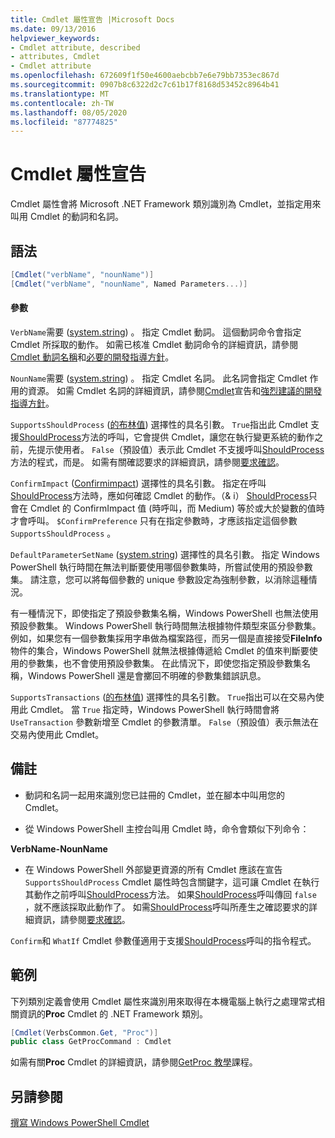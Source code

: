 ```yaml
---
title: Cmdlet 屬性宣告 |Microsoft Docs
ms.date: 09/13/2016
helpviewer_keywords:
- Cmdlet attribute, described
- attributes, Cmdlet
- Cmdlet attribute
ms.openlocfilehash: 672609f1f50e4600aebcbb7e6e79bb7353ec867d
ms.sourcegitcommit: 0907b8c6322d2c7c61b17f8168d53452c8964b41
ms.translationtype: MT
ms.contentlocale: zh-TW
ms.lasthandoff: 08/05/2020
ms.locfileid: "87774825"
---
```

# <a name="cmdlet-attribute-declaration"></a>Cmdlet 屬性宣告

Cmdlet 屬性會將 Microsoft .NET Framework 類別識別為 Cmdlet，並指定用來叫用 Cmdlet 的動詞和名詞。

## <a name="syntax"></a>語法

```csharp
[Cmdlet("verbName", "nounName")]
[Cmdlet("verbName", "nounName", Named Parameters...)]
```

#### <a name="parameters"></a>參數

`VerbName`需要 ([system.string](/dotnet/api/System.String)) 。 指定 Cmdlet 動詞。 這個動詞命令會指定 Cmdlet 所採取的動作。 如需已核准 Cmdlet 動詞命令的詳細資訊，請參閱[Cmdlet 動詞名稱](./approved-verbs-for-windows-powershell-commands.md)和[必要的開發指導方針](./required-development-guidelines.md)。

`NounName`需要 ([system.string](/dotnet/api/System.String)) 。 指定 Cmdlet 名詞。 此名詞會指定 Cmdlet 作用的資源。 如需 Cmdlet 名詞的詳細資訊，請參閱[Cmdlet](./cmdlet-class-declaration.md)宣告和[強烈建議的開發指導方針](./strongly-encouraged-development-guidelines.md)。

`SupportsShouldProcess` ([的布林值](/dotnet/api/System.Boolean)) 選擇性的具名引數。 `True`指出此 Cmdlet 支援[ShouldProcess](/dotnet/api/System.Management.Automation.Cmdlet.ShouldProcess)方法的呼叫，它會提供 Cmdlet，讓您在執行變更系統的動作之前，先提示使用者。 `False`（預設值）表示此 Cmdlet 不支援呼叫[ShouldProcess](/dotnet/api/System.Management.Automation.Cmdlet.ShouldProcess)方法的程式，而是。 如需有關確認要求的詳細資訊，請參閱[要求確認](./requesting-confirmation-from-cmdlets.md)。

`ConfirmImpact` ([Confirmimpact](/dotnet/api/System.Management.Automation.ConfirmImpact)) 選擇性的具名引數。 指定在呼叫[ShouldProcess](/dotnet/api/System.Management.Automation.Cmdlet.ShouldProcess)方法時，應如何確認 Cmdlet 的動作。（& i） [ShouldProcess](/dotnet/api/System.Management.Automation.Cmdlet.ShouldProcess)只會在 Cmdlet 的 ConfirmImpact 值 (時呼叫，而 Medium) 等於或大於變數的值時才會呼叫。 `$ConfirmPreference` 只有在指定參數時，才應該指定這個參數 `SupportsShouldProcess` 。

`DefaultParameterSetName` ([system.string](/dotnet/api/System.String)) 選擇性的具名引數。 指定 Windows PowerShell 執行時間在無法判斷要使用哪個參數集時，所嘗試使用的預設參數集。 請注意，您可以將每個參數的 unique 參數設定為強制參數，以消除這種情況。

有一種情況下，即使指定了預設參數集名稱，Windows PowerShell 也無法使用預設參數集。 Windows PowerShell 執行時間無法根據物件類型來區分參數集。 例如，如果您有一個參數集採用字串做為檔案路徑，而另一個是直接接受**FileInfo**物件的集合，Windows PowerShell 就無法根據傳遞給 Cmdlet 的值來判斷要使用的參數集，也不會使用預設參數集。 在此情況下，即使您指定預設參數集名稱，Windows PowerShell 還是會擲回不明確的參數集錯誤訊息。

`SupportsTransactions` ([的布林值](/dotnet/api/System.Boolean)) 選擇性的具名引數。 `True`指出可以在交易內使用此 Cmdlet。 當 `True` 指定時，Windows PowerShell 執行時間會將 `UseTransaction` 參數新增至 Cmdlet 的參數清單。 `False`（預設值）表示無法在交易內使用此 Cmdlet。

## <a name="remarks"></a>備註

- 動詞和名詞一起用來識別您已註冊的 Cmdlet，並在腳本中叫用您的 Cmdlet。

- 從 Windows PowerShell 主控台叫用 Cmdlet 時，命令會類似下列命令：

**VerbName-NounName**

- 在 Windows PowerShell 外部變更資源的所有 Cmdlet 應該在宣告 `SupportsShouldProcess` Cmdlet 屬性時包含關鍵字，這可讓 Cmdlet 在執行其動作之前呼叫[ShouldProcess](/dotnet/api/System.Management.Automation.Cmdlet.ShouldProcess)方法。 如果[ShouldProcess](/dotnet/api/System.Management.Automation.Cmdlet.ShouldProcess)呼叫傳回 `false` ，就不應該採取此動作了。 如需[ShouldProcess](/dotnet/api/System.Management.Automation.Cmdlet.ShouldProcess)呼叫所產生之確認要求的詳細資訊，請參閱[要求確認](./requesting-confirmation-from-cmdlets.md)。

`Confirm`和 `WhatIf` Cmdlet 參數僅適用于支援[ShouldProcess](/dotnet/api/System.Management.Automation.Cmdlet.ShouldProcess)呼叫的指令程式。

## <a name="example"></a>範例

下列類別定義會使用 Cmdlet 屬性來識別用來取得在本機電腦上執行之處理常式相關資訊的**Proc** Cmdlet 的 .NET Framework 類別。

```csharp
[Cmdlet(VerbsCommon.Get, "Proc")]
public class GetProcCommand : Cmdlet
```

如需有關**Proc** Cmdlet 的詳細資訊，請參閱[GetProc 教學](./getproc-tutorial.md)課程。

## <a name="see-also"></a>另請參閱

[撰寫 Windows PowerShell Cmdlet](./writing-a-windows-powershell-cmdlet.md)
